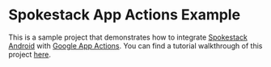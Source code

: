 # Spokestack App Actions Example

This is a sample project that demonstrates how to integrate [Spokestack Android](https://github.com/spokestack/spokestack-android) with [Google App Actions](https://developers.google.com/assistant/app/overview). You can find a tutorial walkthrough of this project [here](https://www.spokestack.io/blog/integrating-spokestack-google-app-actions-1).
